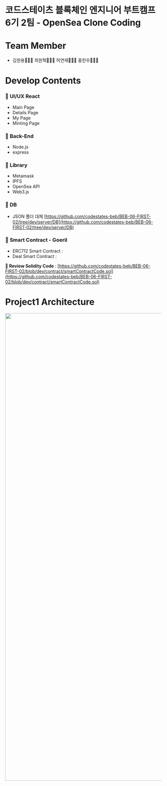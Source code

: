 # 코드스테이츠 블록체인 엔지니어 부트캠프 6기 2팀 - OpenSea Clone Coding

# Team Member
- 김원용🙋🏻‍♂️ 최원혁🙋🏻‍♂️ 허연재🙋🏻‍♂️ 홍찬우🙋🏻‍♂️
# Develop Contents
### 📕 **UI/UX React**
* Main Page
* Details Page
* My Page
* Minting Page

### 📕 **Back-End**
* Node.js
* express

### 📗 **Library**
* Metamask
* IPFS
* OpenSea API
* Web3.js

### 📗 **DB**
* JSON 폴더 대체 [https://github.com/codestates-beb/BEB-06-FIRST-02/tree/dev/server/DB](https://github.com/codestates-beb/BEB-06-FIRST-02/tree/dev/server/DB)

### 📘 **Smart Contract - Goeril**
* ERC712 Smart Contract : 
* Deal Smart Contract : 

**📑 Review Solidity Code** : [https://github.com/codestates-beb/BEB-06-FIRST-02/blob/dev/contract/smartContractCode.sol](https://github.com/codestates-beb/BEB-06-FIRST-02/blob/dev/contract/smartContractCode.sol)

# Project1 Architecture
<img src="https://user-images.githubusercontent.com/80299090/197547153-bb5cf35b-e473-41ac-912b-15fa638f7d9e.png" width="1500">

